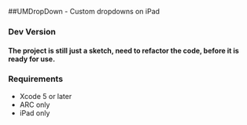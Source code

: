 ##UMDropDown - Custom dropdowns on iPad

### Dev Version 

#### The project is still just a sketch, need to refactor the code, before it is ready for use.


### Requirements

* Xcode 5 or later
* ARC only
* iPad only